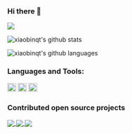 ### Hi there 👋

<!--
**xiaobinqt/xiaobinqt** is a ✨ _special_ ✨ repository because its `README.md` (this file) appears on your GitHub profile.

Here are some ideas to get you started:

- 🔭 I’m currently working on ...
- 🌱 I’m currently learning ...
- 👯 I’m looking to collaborate on ...
- 🤔 I’m looking for help with ...
- 💬 Ask me about ...
- 📫 How to reach me: ...
- 😄 Pronouns: ...
- ⚡ Fun fact: ...
-->

![](https://visitor-badge.glitch.me/badge?page_id=xiaobinqt.readme)

<!-- ![info](https://github-readme-stats.vercel.app/api?username=xiaobinqt&show_icons=true&count_private=true&hide=prs&theme=default_repocard) -->
![xiaobinqt's github stats](https://github-readme-stats.vercel.app/api?username=xiaobinqt&layout=compact&show_icons=true&theme=merko&count_private=true)

![xiaobinqt's github languages](https://github-readme-stats.vercel.app/api/top-langs/?username=xiaobinqt&layout=compact&langs_count=10&theme=merko)

### Languages and Tools:


<!--
[![](https://img.shields.io/badge/-Golang-007396?style=flat-square&logo=golang&logoColor=ffffff)](https://golang.org/)

[![](https://img.shields.io/badge/-%20php-yellowgreen)](https://golang.org/)
-->


<code><img height="20" src="https://img.shields.io/badge/-Golang-007396?style=flat-square&logo=golang&logoColor=ffffff"></code>
<code><img height="20" src="https://img.shields.io/badge/-%20php-yellowgreen"></code>
<code><img height="20" src="https://img.shields.io/badge/-%20python-orange"></code>



### Contributed open source projects


<div id="contributed">
<a href="https://github.com/node-red/node-red/pull/3459">
  <img align="center" src="https://github-readme-stats.vercel.app/api/pin/?username=node-red&repo=node-red&theme=buefy" />
</a>

<a href="https://github.com/dushixiang/next-terminal/commits?author=xiaobinqt">
  <img align="center" src="https://github-readme-stats.vercel.app/api/pin/?username=dushixiang&repo=next-terminal&theme=buefy" />
</a>

<a href="https://github.com/eatmoreapple/openwechat/commits?author=xiaobinqt">
  <img align="center" src="https://github-readme-stats.vercel.app/api/pin/?username=eatmoreapple&repo=openwechat&theme=buefy" />
</a>

</div>

<br />
<br />



